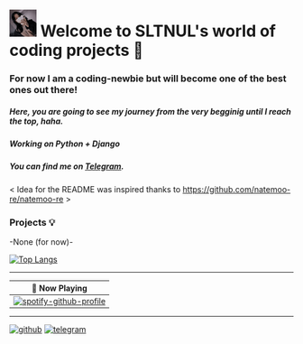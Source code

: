 # <img src="https://github.com/sltnul/login/blob/main/df0d29f7864a3eb4ba9078e4ce24d079.jpeg" width="48" height="48"> Welcome to SLTNUL's world of coding projects 👾


<a href="https://github.com/sponsors/sltnul" title="SLTNUL"></a>

### For now I am a coding-newbie but will become one of the best ones out there!

##### Here, you are going to see my journey from the very begginig until I reach the top, haha.

##### Working on Python + Django

##### You can find me on <a rel="me" href="https://t.me/@gsltn">Telegram</a>.


< Idea for the README was inspired thanks to https://github.com/natemoo-re/natemoo-re >

### Projects 💡
-None (for now)-


[![Top Langs](https://github-readme-stats.vercel.app/api/top-langs/?username=sltnul)](https://github.com/anuraghazra/github-readme-stats)





---

| 🎵 Now Playing                                                                                                                    |
| ------------------------------------------------------------------------------------------------------------------------------ |
|[![spotify-github-profile](https://spotify-github-profile.vercel.app/api/view?uid=31tfq4u7eumth42mnszoqlb5wggm&cover_image=true&theme=default&show_offline=true&background_color=121212&interchange=false&bar_color_cover=true)](https://spotify-github-profile.vercel.app/api/view?uid=31tfq4u7eumth42mnszoqlb5wggm&redirect=true)  |


---

[<img src='https://camo.githubusercontent.com/6859b81bad9211632c09ba0ba5aff3ce23d87f38bd199a05cfdd67b70d8ef58e/68747470733a2f2f6564656e742e6769746875622e696f2f537570657254696e7949636f6e732f696d616765732f7376672f6769746875622e737667' alt='github' height='40'>](https://github.com/sltnul)  [<img src='https://camo.githubusercontent.com/71a0a983f1c9008526b1310010e0c9e2d977147396b5729f5a13c2ef22f9cb3a/68747470733a2f2f6564656e742e6769746875622e696f2f537570657254696e7949636f6e732f696d616765732f7376672f74656c656772616d2e737667' alt='telegram' height='40'>](https://t.me/@gsltn)  





